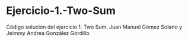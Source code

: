 # Ejercicio-1.-Two-Sum
Código solución del ejercicio 1. Two Sum.  Juan Manuel Gómez Solano y Jeimmy Andrea González Gordillo
